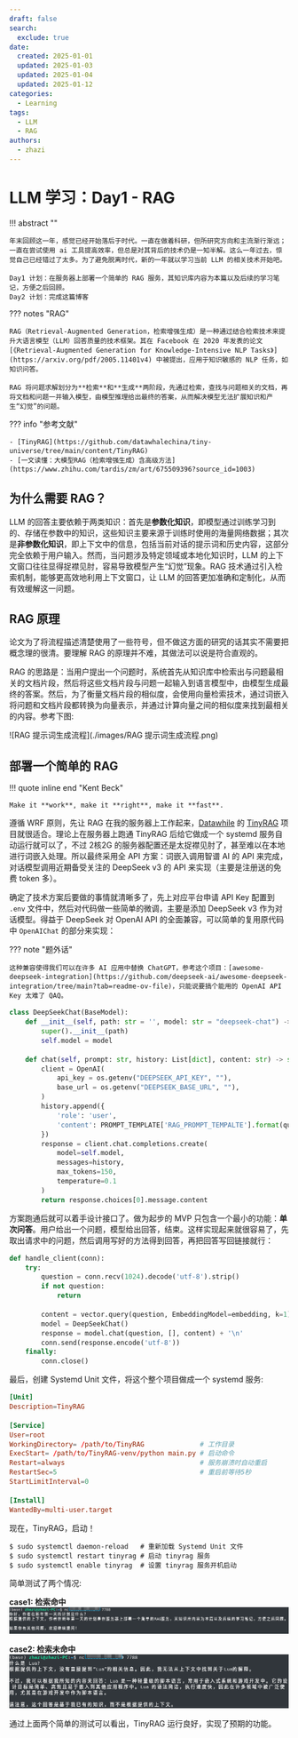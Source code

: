 ```yaml
---
draft: false
search:
  exclude: true
date:
  created: 2025-01-01
  updated: 2025-01-03
  updated: 2025-01-04
  updated: 2025-01-12
categories:
  - Learning
tags:
  - LLM
  - RAG
authors:
  - zhazi
---
```


# LLM 学习：Day1 - RAG

!!! abstract ""

    年末回顾这一年，感觉已经开始落后于时代。一直在做着科研，但所研究方向和主流渐行渐远；一直在尝试使用 ai 工具提高效率，但总是对其背后的技术仍是一知半解。这么一年过去，惊觉自己已经错过了太多。为了避免脱离时代，新的一年就以学习当前 LLM 的相关技术开始吧。

    Day1 计划：在服务器上部署一个简单的 RAG 服务，其知识库内容为本篇以及后续的学习笔记，方便之后回顾。  
    Day2 计划：完成这篇博客

??? notes "RAG"

    RAG（Retrieval-Augmented Generation，检索增强生成）是一种通过结合检索技术来提升大语言模型（LLM）回答质量的技术框架。其在 Facebook 在 2020 年发表的论文[《Retrieval-Augmented Generation for Knowledge-Intensive NLP Tasks》](https://arxiv.org/pdf/2005.11401v4) 中被提出，应用于知识敏感的 NLP 任务，如知识问答。

    RAG 将问题求解划分为**检索**和**生成**两阶段，先通过检索，查找与问题相关的文档，再将文档和问题一并输入模型，由模型推理给出最终的答案，从而解决模型无法扩展知识和产生“幻觉”的问题。

??? info "参考文献"

    - [TinyRAG](https://github.com/datawhalechina/tiny-universe/tree/main/content/TinyRAG)
    - [一文读懂：大模型RAG（检索增强生成）含高级方法](https://www.zhihu.com/tardis/zm/art/675509396?source_id=1003)
<!-- more -->

## 为什么需要 RAG？
LLM 的回答主要依赖于两类知识：首先是**参数化知识**，即模型通过训练学习到的、存储在参数中的知识，这些知识主要来源于训练时使用的海量网络数据；其次是**非参数化知识**，即上下文中的信息，包括当前对话的提示词和历史内容，这部分完全依赖于用户输入。然而，当问题涉及特定领域或本地化知识时，LLM 的上下文窗口往往显得捉襟见肘，容易导致模型产生“幻觉”现象。RAG 技术通过引入检索机制，能够更高效地利用上下文窗口，让 LLM 的回答更加准确和定制化，从而有效缓解这一问题。

## RAG 原理
论文为了将流程描述清楚使用了一些符号，但不做这方面的研究的话其实不需要把概念理的很清。要理解 RAG 的原理并不难，其做法可以说是符合直观的。

RAG 的思路是：当用户提出一个问题时，系统首先从知识库中检索出与问题最相关的文档片段，然后将这些文档片段与问题一起输入到语言模型中，由模型生成最终的答案。然后，为了衡量文档片段的相似度，会使用向量检索技术，通过词嵌入将问题和文档片段都转换为向量表示，并通过计算向量之间的相似度来找到最相关的内容。参考下图:

![RAG 提示词生成流程](./images/RAG 提示词生成流程.png)


## 部署一个简单的 RAG

!!! quote inline end "Kent Beck"

    Make it **work**, make it **right**, make it **fast**.

遵循 WRF 原则，先让 RAG 在我的服务器上工作起来，[Datawhile](https://github.com/datawhalechina) 的 [TinyRAG](https://github.com/datawhalechina/tiny-universe/tree/main/content/TinyRAG) 项目就很适合。理论上在服务器上跑通 TinyRAG 后给它做成一个 systemd 服务自动运行就可以了，不过 2核2G 的服务器配置还是太捉襟见肘了，甚至难以在本地进行词嵌入处理。所以最终采用全 API 方案：词嵌入调用智谱 AI 的 API 来完成，对话模型调用近期备受关注的 DeepSeek v3 的 API 来实现（主要是注册送的免费 token 多）。

确定了技术方案后要做的事情就清晰多了，先上对应平台申请 API Key 配置到 `.env` 文件中，然后对代码做一些简单的微调，主要是添加 DeepSeek v3 作为对话模型。得益于 DeepSeek 对 OpenAI API 的全面兼容，可以简单的复用原代码中 `OpenAIChat` 的部分来实现：

??? note "题外话"

    这种兼容使得我们可以在许多 AI 应用中替换 ChatGPT，参考这个项目：[awesome-deepseek-integration](https://github.com/deepseek-ai/awesome-deepseek-integration/tree/main?tab=readme-ov-file)，只能说要搞个能用的 OpenAI API Key 太难了 QAQ。

```python title="LLM.py" linenums="1" hl_lines="2 8 9"
class DeepSeekChat(BaseModel):
    def __init__(self, path: str = '', model: str = "deepseek-chat") -> None:
        super().__init__(path)
        self.model = model

    def chat(self, prompt: str, history: List[dict], content: str) -> str:
        client = OpenAI(
            api_key = os.getenv("DEEPSEEK_API_KEY", ""),
            base_url = os.getenv("DEEPSEEK_BASE_URL", ""),
        )
        history.append({
            'role': 'user',
            'content': PROMPT_TEMPLATE['RAG_PROMPT_TEMPALTE'].format(question=prompt, context=content)
        })
        response = client.chat.completions.create(
            model=self.model,
            messages=history,
            max_tokens=150,
            temperature=0.1
        )
        return response.choices[0].message.content
```

方案跑通后就可以着手设计接口了。做为起步的 MVP 只包含一个最小的功能：**单次问答**。用户给出一个问题，模型给出回答，结束。这样实现起来就很容易了，先取出请求中的问题，然后调用写好的方法得到回答，再把回答写回链接就行：

```python linenums="1"
def handle_client(conn):
    try:
        question = conn.recv(1024).decode('utf-8').strip()
        if not question:
            return
        
        content = vector.query(question, EmbeddingModel=embedding, k=1)[0]
        model = DeepSeekChat()
        response = model.chat(question, [], content) + '\n'
        conn.send(response.encode('utf-8'))
    finally:
        conn.close()
```

最后，创建 Systemd Unit 文件，将这个整个项目做成一个 systemd 服务:
```conf title="/etc/systemd/system/tinyrag.service" linenums="1"
[Unit]
Description=TinyRAG  

[Service]
User=root  
WorkingDirectory= /path/to/TinyRAG              # 工作目录
ExecStart= /path/to/TinyRAG-venv/python main.py # 启动命令
Restart=always                                  # 服务崩溃时自动重启
RestartSec=5                                    # 重启前等待5秒
StartLimitInterval=0

[Install]
WantedBy=multi-user.target
```

现在，TinyRAG，启动！
```base
$ sudo systemctl daemon-reload   # 重新加载 Systemd Unit 文件
$ sudo systemctl restart tinyrag # 启动 tinyrag 服务
$ sudo systemctl enable tinyrag  # 设置 tinyrag 服务开机启动
```

简单测试了两个情况:

**case1: 检索命中**
![测试检索命中情况](./images/测试检索命中情况.png)

**case2: 检索未命中**
![测试检索未命中情况](./images/测试检索未命中情况.png)

通过上面两个简单的测试可以看出，TinyRAG 运行良好，实现了预期的功能。
